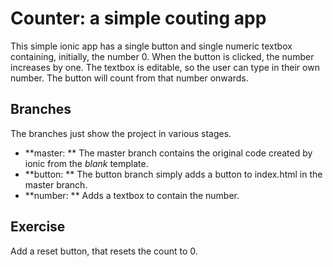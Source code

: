 # Counter: a simple couting app
This simple ionic app has a single button and single numeric textbox containing, initially, the number 0.
When the button is clicked, the number increases by one.
The textbox is editable, so the user can type in their own number.
The button will count from that number onwards.

## Branches
The branches just show the project in various stages.
* **master: ** The master branch contains the original code created by ionic from the *blank* template.
* **button: ** The button branch simply adds a button to index.html in the master branch.
* **number: ** Adds a textbox to contain the number.




## Exercise
Add a reset button, that resets the count to 0.
